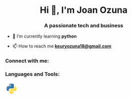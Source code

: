 <h1 align="center">Hi 👋, I'm Joan Ozuna</h1>
<h3 align="center">A passionate tech and business</h3>

- 🌱 I’m currently learning **python**

- 📫 How to reach me **keuryozuna18@gmail.com**

<h3 align="left">Connect with me:</h3>
<p align="left">
</p>

<h3 align="left">Languages and Tools:</h3>
<p align="left"> <a href="https://www.python.org" target="_blank" rel="noreferrer"> <img src="https://raw.githubusercontent.com/devicons/devicon/master/icons/python/python-original.svg" alt="python" width="40" height="40"/> </a> </p>

